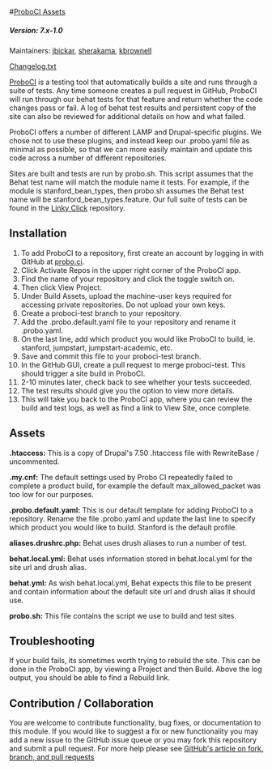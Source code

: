 #[ProboCI Assets](https://github.com/SU-SWS/proboci_assets)
##### Version: 7.x-1.0

Maintainers: [jbickar](https://github.com/jbickar), [sherakama](https://github.com/sherakama), [kbrownell](https://github.com/kbrownell)

[Changelog.txt](CHANGELOG.txt)

[ProboCI](https://probo.ci) is a testing tool that automatically builds a site and runs through a suite of tests.  Any time someone creates a pull request in GitHub, ProboCI will run through our behat tests for that feature and return whether the code changes pass or fail.  A log of behat test results and persistent copy of the site can also be reviewed for additional details on how and what failed.

ProboCI offers a number of different LAMP and Drupal-specific plugins.  We chose not to use these plugins, and instead keep our .probo.yaml file as minimal as possible, so that we can more easily maintain and update this code across a number of different repositories.

Sites are built and tests are run by probo.sh.  This script assumes that the Behat test name will match the module name it tests.  For example, if the module is stanford_bean_types, then probo.sh assumes the Behat test name will be stanford_bean_types.feature.  Our full suite of tests can be found in the [Linky Click](https://github.com/SU-SWS/linky_clicky) repository.

Installation
---

1. To add ProboCI to a repository, first create an account by logging in with GitHub at [probo.ci](https://probo.ci/).
2. Click Activate Repos in the upper right corner of the ProboCI app.
3. Find the name of your repository and click the toggle switch on.
4. Then click View Project.
5. Under Build Assets, upload the machine-user keys required for accessing private repositories.  Do not upload your own keys.
6. Create a proboci-test branch to your repository.
7. Add the .probo.default.yaml file to your repository and rename it .probo.yaml.
8. On the last line, add which product you would like ProboCI to build, ie. stanford, jumpstart, jumpstart-academic, etc.
9. Save and commit this file to your proboci-test branch.
10. In the GitHub GUI, create a pull request to merge proboci-test.  This should trigger a site build in ProboCI.
11. 2-10 minutes later, check back to see whether your tests succeeded.
12. The test results should give you the option to view more details.
13. This will take you back to the ProboCI app, where you can review the build and test logs, as well as find a link to View Site, once complete.

Assets
---

**.htaccess:** This is a copy of Drupal's 7.50 .htaccess file with RewriteBase / uncommented.

**.my.cnf:** The default settings used by Probo CI repeatedly failed to complete a product build, for example the default max_allowed_packet was too low for our purposes.

**.probo.default.yaml:** This is our default template for adding ProboCI to a repository.  Rename the file .probo.yaml and update the last line to specify which product you would like to build.  Stanford is the default profile.

**aliases.drushrc.php:** Behat uses drush aliases to run a number of test.

**behat.local.yml:** Behat uses information stored in behat.local.yml for the site url and drush alias.

**behat.yml:** As wish behat.local.yml, Behat expects this file to be present and contain information about the default site url and drush alias it should use.

**probo.sh:** This file contains the script we use to build and test sites.

Troubleshooting
---

If your build fails, its sometimes worth trying to rebuild the site.  This can be done in the ProboCI app, by viewing a Project and then Build.  Above the log output, you should be able to find a Rebuild link.

Contribution / Collaboration
---

You are welcome to contribute functionality, bug fixes, or documentation to this module. If you would like to suggest a fix or new functionality you may add a new issue to the GitHub issue queue or you may fork this repository and submit a pull request. For more help please see [GitHub's article on fork, branch, and pull requests](https://help.github.com/articles/using-pull-requests)
